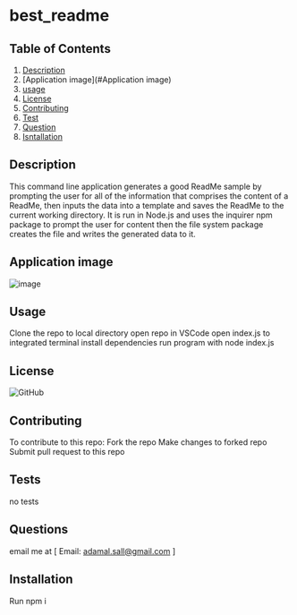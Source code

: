 # best_readme

## Table of Contents


1. [Description](#description)
2. [Application image](#Application image)
3. [usage](#usage)
4. [License](#License)
5. [Contributing](#Contributing)
6. [Test](#Test)
7. [Question](#Question)
8. [Isntallation](#Installation)


## Description
This command line application generates a good ReadMe sample by prompting the user for all of the information that comprises the content of a ReadMe, then inputs the data into a  template and saves the ReadMe to the current working directory. It is run in Node.js and uses the inquirer npm package to prompt the user for content then the file system package creates the file and writes the generated data to it.


## Application image

![image](https://user-images.githubusercontent.com/115763652/214293858-41313da5-3978-4abe-8d0c-0996f08090f8.png)

## Usage

Clone the repo to local directory
open repo in VSCode
open  index.js to integrated terminal
install dependencies
run program with node index.js

## License

![GitHub](https://img.shields.io/github/license/kaiyfa/best_readme?style=plastic)

## Contributing

To contribute to this repo:
Fork the repo
Make changes to forked repo
Submit pull request to this repo

## Tests

no tests

## Questions

email me at [
 Email: adamal.sall@gmail.com ]

 ## Installation
Run npm i
